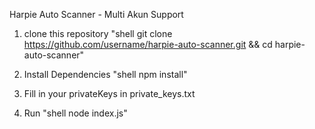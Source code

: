 Harpie Auto Scanner - Multi Akun Support

1. clone this repository
"shell
git clone https://github.com/username/harpie-auto-scanner.git &&  cd harpie-auto-scanner"

2. Install Dependencies
"shell
npm install"

3. Fill in your privateKeys in private_keys.txt

4. Run
"shell
node index.js"